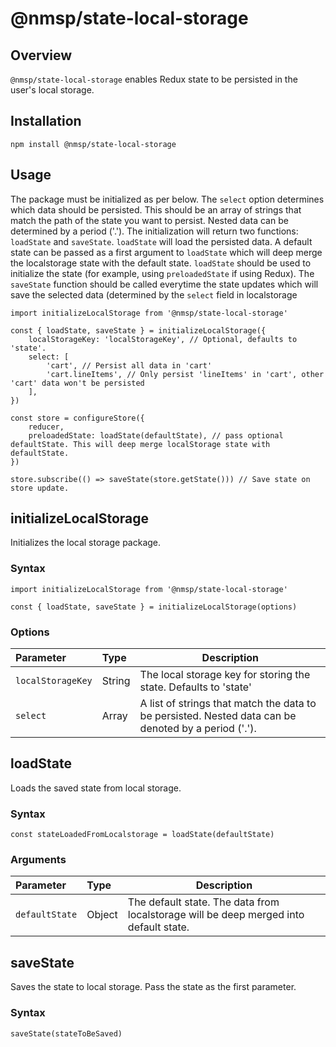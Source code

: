 # @nmsp/state-local-storage

## Overview
`@nmsp/state-local-storage` enables Redux state to be persisted in the user's local storage.

## Installation
`npm install @nmsp/state-local-storage`

## Usage
The package must be initialized as per below. The `select` option determines which data should be
persisted. This should be an array of strings that match the path of the state you want to persist.
Nested data can be determined by a period ('.').
The initialization will return two functions: `loadState` and `saveState`. `loadState` will load the
persisted data. A default state can be passed as a first argument to `loadState` which will deep
merge the localstorage state with the default state. `loadState` should be used to initialize the
state (for example, using `preloadedState` if using Redux). The `saveState` function should be
called everytime the state updates which will save the selected data (determined by the `select`
field in localstorage

```
import initializeLocalStorage from '@nmsp/state-local-storage'

const { loadState, saveState } = initializeLocalStorage({
	localStorageKey: 'localStorageKey', // Optional, defaults to 'state'.
	select: [
		'cart', // Persist all data in 'cart'
		'cart.lineItems', // Only persist 'lineItems' in 'cart', other 'cart' data won't be persisted
	],
})

const store = configureStore({
	reducer,
	preloadedState: loadState(defaultState), // pass optional defaultState. This will deep merge localStorage state with defaultState.
})

store.subscribe(() => saveState(store.getState())) // Save state on store update.
```

## initializeLocalStorage
Initializes the local storage package.

### Syntax
```
import initializeLocalStorage from '@nmsp/state-local-storage'

const { loadState, saveState } = initializeLocalStorage(options)
```
### Options
| Parameter         | Type     | Description                                                                                            |
|:------------------|:---------|--------------------------------------------------------------------------------------------------------|
| `localStorageKey` | String   | The local storage key for storing the state. Defaults to 'state'                                       |
| `select`          | Array    | A list of strings that match the data to be persisted. Nested data can be denoted by a period ('.'). |

## loadState
Loads the saved state from local storage.

### Syntax
```
const stateLoadedFromLocalstorage = loadState(defaultState)
```

### Arguments
| Parameter      | Type   | Description                                                                           |
|:---------------|:-------|---------------------------------------------------------------------------------------|
| `defaultState` | Object | The default state. The data from localstorage will be deep merged into default state. |

## saveState
Saves the state to local storage. Pass the state as the first parameter.

### Syntax
```
saveState(stateToBeSaved)
```

